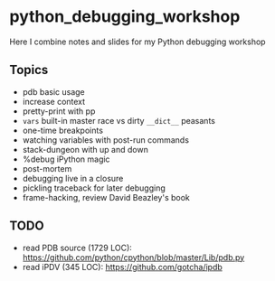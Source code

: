 # python_debugging_workshop

Here I combine notes and slides for my Python debugging workshop

## Topics

* pdb basic usage
* increase context
* pretty-print with pp
* `vars` built-in master race vs dirty `__dict__` peasants
* one-time breakpoints
* watching variables with post-run commands
* stack-dungeon with up and down
* %debug iPython magic
* post-mortem
* debugging live in a closure
* pickling traceback for later debugging
* frame-hacking, review David Beazley's book


## TODO
* read PDB source (1729 LOC): https://github.com/python/cpython/blob/master/Lib/pdb.py
* read iPDV (345 LOC): https://github.com/gotcha/ipdb
